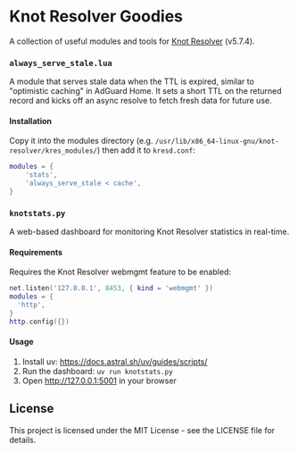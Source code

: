 # Knot Resolver Goodies

A collection of useful modules and tools for [Knot Resolver](https://knot-resolver.readthedocs.io/en/stable/index.html) (v5.7.4).

### `always_serve_stale.lua`

A module that serves stale data when the TTL is expired, similar to "optimistic caching" in AdGuard Home. It sets a short TTL on the returned record and kicks off an async resolve to fetch fresh data for future use.

#### Installation
Copy it into the modules directory (e.g. `/usr/lib/x86_64-linux-gnu/knot-resolver/kres_modules/`) then add it to `kresd.conf`:

```lua
modules = {
    'stats',
    'always_serve_stale < cache',
}
```

### `knotstats.py`

A web-based dashboard for monitoring Knot Resolver statistics in real-time.

#### Requirements
Requires the Knot Resolver webmgmt feature to be enabled:

```lua
net.listen('127.0.0.1', 8453, { kind = 'webmgmt' })
modules = {
  'http',
}
http.config({})
```

#### Usage
1. Install uv: https://docs.astral.sh/uv/guides/scripts/
2. Run the dashboard: `uv run knotstats.py`
3. Open http://127.0.0.1:5001 in your browser

## License

This project is licensed under the MIT License - see the LICENSE file for details.
